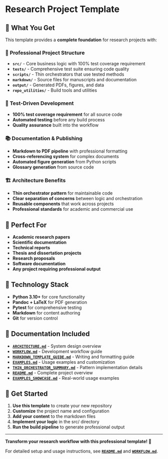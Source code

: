# Research Project Template

## 🎯 What You Get

This template provides a **complete foundation** for research projects with:

### 📁 **Professional Project Structure**
- **`src/`** - Core business logic with 100% test coverage requirement
- **`tests/`** - Comprehensive test suite ensuring code quality
- **`scripts/`** - Thin orchestrators that use tested methods
- **`markdown/`** - Source files for manuscripts and documentation
- **`output/`** - Generated PDFs, figures, and data
- **`repo_utilities/`** - Build tools and utilities

### 🧪 **Test-Driven Development**
- **100% test coverage requirement** for all source code
- **Automated testing** before any build process
- **Quality assurance** built into the workflow

### 📚 **Documentation & Publishing**
- **Markdown to PDF pipeline** with professional formatting
- **Cross-referencing system** for complex documents
- **Automated figure generation** from Python scripts
- **Glossary generation** from source code

### 🏗️ **Architecture Benefits**
- **Thin orchestrator pattern** for maintainable code
- **Clear separation of concerns** between logic and orchestration
- **Reusable components** that work across projects
- **Professional standards** for academic and commercial use

## 🚀 **Perfect For**

- **Academic research papers**
- **Scientific documentation**
- **Technical reports**
- **Thesis and dissertation projects**
- **Research proposals**
- **Software documentation**
- **Any project requiring professional output**

## 🔧 **Technology Stack**

- **Python 3.10+** for core functionality
- **Pandoc + LaTeX** for PDF generation
- **Pytest** for comprehensive testing
- **Markdown** for content authoring
- **Git** for version control

## 📖 **Documentation Included**

- **[`ARCHITECTURE.md`](ARCHITECTURE.md)** - System design overview
- **[`WORKFLOW.md`](WORKFLOW.md)** - Development workflow guide
- **[`MARKDOWN_TEMPLATE_GUIDE.md`](MARKDOWN_TEMPLATE_GUIDE.md)** - Writing and formatting guide
- **[`EXAMPLES.md`](EXAMPLES.md)** - Usage examples and customization
- **[`THIN_ORCHESTRATOR_SUMMARY.md`](THIN_ORCHESTRATOR_SUMMARY.md)** - Pattern implementation details
- **[`README.md`](README.md)** - Complete project overview
- **[`EXAMPLES_SHOWCASE.md`](EXAMPLES_SHOWCASE.md)** - Real-world usage examples

## 🎉 **Get Started**

1. **Use this template** to create your new repository
2. **Customize** the project name and configuration
3. **Add your content** to the markdown files
4. **Implement your logic** in the src/ directory
5. **Run the build pipeline** to generate professional output

---

**Transform your research workflow with this professional template! 🚀**

For detailed setup and usage instructions, see **[`README.md`](README.md)** and **[`WORKFLOW.md`](WORKFLOW.md)**.
